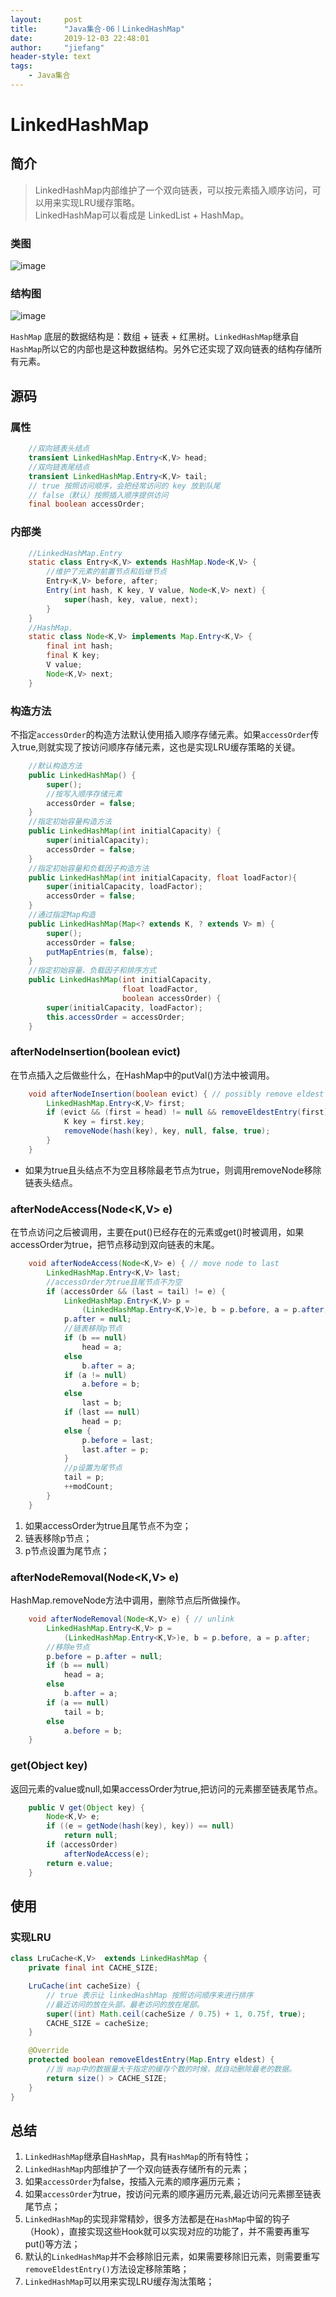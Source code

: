 ```yaml
---
layout:     post
title:      "Java集合-06丨LinkedHashMap"
date:       2019-12-03 22:48:01
author:     "jiefang"
header-style: text
tags:
    - Java集合
---
```

# LinkedHashMap

## 简介

>LinkedHashMap内部维护了一个双向链表，可以按元素插入顺序访问，可以用来实现LRU缓存策略。<br>
>LinkedHashMap可以看成是 LinkedList + HashMap。

### 类图

![image](https://s2.ax1x.com/2019/12/03/QQA9Vf.png)

### 结构图

![image](https://s2.ax1x.com/2019/12/03/QQAyQA.png)

`HashMap` 底层的数据结构是：数组 + 链表 + 红黑树。`LinkedHashMap`继承自`HashMap`所以它的内部也是这种数据结构。另外它还实现了双向链表的结构存储所有元素。

## 源码

### 属性
```java
    //双向链表头结点
    transient LinkedHashMap.Entry<K,V> head;
    //双向链表尾结点
    transient LinkedHashMap.Entry<K,V> tail;
    // true 按照访问顺序，会把经常访问的 key 放到队尾
    // false（默认）按照插入顺序提供访问
    final boolean accessOrder;
```
### 内部类
```java
    //LinkedHashMap.Entry
    static class Entry<K,V> extends HashMap.Node<K,V> {
        //维护了元素的前置节点和后继节点
        Entry<K,V> before, after;
        Entry(int hash, K key, V value, Node<K,V> next) {
            super(hash, key, value, next);
        }
    }
    //HashMap.
    static class Node<K,V> implements Map.Entry<K,V> {
        final int hash;
        final K key;
        V value;
        Node<K,V> next;
    }
```
### 构造方法
不指定`accessOrder`的构造方法默认使用插入顺序存储元素。如果`accessOrder`传入true,则就实现了按访问顺序存储元素，这也是实现LRU缓存策略的关键。
```java
    //默认构造方法
    public LinkedHashMap() {
        super();
        //按写入顺序存储元素
        accessOrder = false;
    }
    //指定初始容量构造方法
    public LinkedHashMap(int initialCapacity) {
        super(initialCapacity);
        accessOrder = false;
    }
    //指定初始容量和负载因子构造方法
    public LinkedHashMap(int initialCapacity, float loadFactor){
        super(initialCapacity, loadFactor);
        accessOrder = false;
    }
    //通过指定Map构造
    public LinkedHashMap(Map<? extends K, ? extends V> m) {
        super();
        accessOrder = false;
        putMapEntries(m, false);
    }
    //指定初始容量、负载因子和排序方式
    public LinkedHashMap(int initialCapacity,
                         float loadFactor,
                         boolean accessOrder) {
        super(initialCapacity, loadFactor);
        this.accessOrder = accessOrder;
    }    
```
### afterNodeInsertion(boolean evict)
在节点插入之后做些什么，在HashMap中的putVal()方法中被调用。
```java
    void afterNodeInsertion(boolean evict) { // possibly remove eldest
        LinkedHashMap.Entry<K,V> first;
        if (evict && (first = head) != null && removeEldestEntry(first)) {
            K key = first.key;
            removeNode(hash(key), key, null, false, true);
        }
    }
```
- 如果为true且头结点不为空且移除最老节点为true，则调用removeNode移除链表头结点。

### afterNodeAccess(Node<K,V> e)
在节点访问之后被调用，主要在put()已经存在的元素或get()时被调用，如果accessOrder为true，把节点移动到双向链表的末尾。
```java
    void afterNodeAccess(Node<K,V> e) { // move node to last
        LinkedHashMap.Entry<K,V> last;
        //accessOrder为true且尾节点不为空
        if (accessOrder && (last = tail) != e) {
            LinkedHashMap.Entry<K,V> p =
                (LinkedHashMap.Entry<K,V>)e, b = p.before, a = p.after;
            p.after = null;
            //链表移除p节点
            if (b == null)
                head = a;
            else
                b.after = a;
            if (a != null)
                a.before = b;
            else
                last = b;
            if (last == null)
                head = p;
            else {
                p.before = last;
                last.after = p;
            }
            //p设置为尾节点
            tail = p;
            ++modCount;
        }
    }
```
1. 如果accessOrder为true且尾节点不为空；
2. 链表移除p节点；
3. p节点设置为尾节点；

### afterNodeRemoval(Node<K,V> e)
HashMap.removeNode方法中调用，删除节点后所做操作。
```java
    void afterNodeRemoval(Node<K,V> e) { // unlink
        LinkedHashMap.Entry<K,V> p =
            (LinkedHashMap.Entry<K,V>)e, b = p.before, a = p.after;
        //移除e节点
        p.before = p.after = null;
        if (b == null)
            head = a;
        else
            b.after = a;
        if (a == null)
            tail = b;
        else
            a.before = b;
    }
```
### get(Object key)
返回元素的value或null,如果accessOrder为true,把访问的元素挪至链表尾节点。
```java
    public V get(Object key) {
        Node<K,V> e;
        if ((e = getNode(hash(key), key)) == null)
            return null;
        if (accessOrder)
            afterNodeAccess(e);
        return e.value;
    }
```

## 使用
### 实现LRU

```java
class LruCache<K,V>  extends LinkedHashMap {
    private final int CACHE_SIZE;

    LruCache(int cacheSize) {
        // true 表示让 linkedHashMap 按照访问顺序来进行排序
        //最近访问的放在头部，最老访问的放在尾部。
        super((int) Math.ceil(cacheSize / 0.75) + 1, 0.75f, true);
        CACHE_SIZE = cacheSize;
    }

    @Override
    protected boolean removeEldestEntry(Map.Entry eldest) {
        //当 map中的数据量大于指定的缓存个数的时候，就自动删除最老的数据。
        return size() > CACHE_SIZE;
    }
}
```
## 总结
1. `LinkedHashMap`继承自`HashMap`，具有`HashMap`的所有特性；
2. `LinkedHashMap`内部维护了一个双向链表存储所有的元素；
3. 如果`accessOrder`为false，按插入元素的顺序遍历元素；
4. 如果`accessOrder`为true，按访问元素的顺序遍历元素,最近访问元素挪至链表尾节点；
5. `LinkedHashMap`的实现非常精妙，很多方法都是在`HashMap`中留的钩子（Hook），直接实现这些Hook就可以实现对应的功能了，并不需要再重写put()等方法；
6. 默认的`LinkedHashMap`并不会移除旧元素，如果需要移除旧元素，则需要重写`removeEldestEntry()`方法设定移除策略；
7. `LinkedHashMap`可以用来实现LRU缓存淘汰策略；